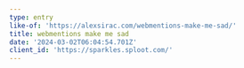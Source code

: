```yaml
---
type: entry
like-of: 'https://alexsirac.com/webmentions-make-me-sad/'
title: webmentions make me sad
date: '2024-03-02T06:04:54.701Z'
client_id: 'https://sparkles.sploot.com/'
---
```


